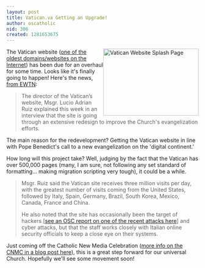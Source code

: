 ```yaml
---
layout: post
title: Vatican.va Getting an Upgrade!
author: oscatholic
nid: 306
created: 1281653675
---
```

<p><img alt="Vatican Website Splash Page" src="http://www.opensourcecatholic.com/sites/opensourcecatholic.com/files/user-uploads/oscatholic/vatican-home-page.jpg" style="float: right; width: 250px; height: 176px; " title="" />The Vatican website (<a href="/blog/oscatholic/vatican-one-first-websit">one of the oldest domains/websites on the Internet</a>) has been due for an overhaul for some time. Looks like it&#39;s finally going to happen! Here&#39;s the news, <a href="http://www.ewtnnews.com/new.php?id=1395">from EWTN</a>:</p>
<blockquote>
<p>The director of the Vatican&rsquo;s website, Msgr. Lucio Adrian Ruiz explained this week in an interview that the site is going through an extensive redesign to improve the Church&#39;s evangelization efforts.</p>
</blockquote>
<p>The main reason for the redevelopment? Getting the Vatican website in line with Pope Benedict&#39;s call to a new evangelization on the &#39;digital continent.&#39;</p>
<p>How long will this project take? Well, judging by the fact that the Vatican has over 500,000 pages (many, I am sure, not following any set standard of formatting... making migration scripting very tough), it could be a while.</p>
<blockquote>
<p>Msgr. Ruiz said the Vatican site receives three million visits per day, with the greatest number of visits coming from the United States, followed by Italy, Spain, Germany, Brazil, South Korea, Mexico, Canada, France and China.</p>
<p>He also noted that the site has occasionally been the target of hackers [<a href="/blog/matt-k/vatican-website-may-have">see an OSC report on one of the recent attacks here</a>] and cyber attacks, but that the staff works closely with Italian online security officials to keep a close eye on their systems.</p>
</blockquote>
<p>Just coming off the Catholic New Media Celebration (<a href="http://archstl.org/webdev/post/catholic-new-media-celebration-mmx">more info on the CNMC in a blog post here</a>), this is a great step forward for our universal Church. Hopefully we&#39;ll see some movement soon!</p>
